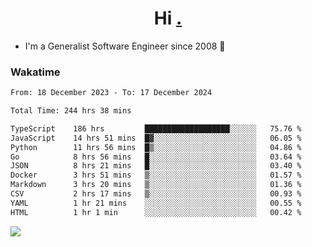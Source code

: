 <h1 align="center">Hi <a href="https://www.hackerrank.com/erasmosaraujo">.</a></h1>
 
- I'm a Generalist Software Engineer  since 2008 🚀
<!--  
<p align="left">
  <a href="https://github.com/erasmosoares/github-readme-stats">
    <img
      align="center"
      src="https://github-readme-stats.vercel.app/api/top-langs/?username=erasmosoares&theme=radical&layout=compact"
    />
  </a>
  <a href="https://github.com/erasmosoares/github-readme-stats">
    [![Harlok's WakaTime stats](https://github-readme-stats.vercel.app/api/wakatime?username=ffflabs)](https://github.com/anuraghazra/github-readme-stats)
  </a>
</p>

<!--
 ### Repo 
 
<p align="left">
 <a href="https://github.com/erasmosoares/github-readme-stats">
    <img
      align="center"
      height="165"
      src="https://github-readme-stats.vercel.app/api/pin?username=erasmosoares&repo=sample-node&title_color=fff&icon_color=f9f9f9&text_color=9f9f9f&bg_color=151515"
    />
  </a>
  <a href="https://github.com/erasmosoares/github-readme-stats">
    <img
      align="center"
      height="165"
      src="https://github-readme-stats.vercel.app/api/pin?username=erasmosoares&repo=sample-node&title_color=fff&icon_color=f9f9f9&text_color=9f9f9f&bg_color=151515"
    />
  </a>
</p>
-->

 ### Wakatime 

<!--START_SECTION:waka-->

```txt
From: 18 December 2023 - To: 17 December 2024

Total Time: 244 hrs 38 mins

TypeScript    186 hrs         ███████████████████░░░░░░   75.76 %
JavaScript    14 hrs 51 mins  █▓░░░░░░░░░░░░░░░░░░░░░░░   06.05 %
Python        11 hrs 56 mins  █▒░░░░░░░░░░░░░░░░░░░░░░░   04.86 %
Go            8 hrs 56 mins   █░░░░░░░░░░░░░░░░░░░░░░░░   03.64 %
JSON          8 hrs 21 mins   █░░░░░░░░░░░░░░░░░░░░░░░░   03.40 %
Docker        3 hrs 51 mins   ▒░░░░░░░░░░░░░░░░░░░░░░░░   01.57 %
Markdown      3 hrs 20 mins   ▒░░░░░░░░░░░░░░░░░░░░░░░░   01.36 %
CSV           2 hrs 17 mins   ▒░░░░░░░░░░░░░░░░░░░░░░░░   00.93 %
YAML          1 hr 21 mins    ░░░░░░░░░░░░░░░░░░░░░░░░░   00.55 %
HTML          1 hr 1 min      ░░░░░░░░░░░░░░░░░░░░░░░░░   00.42 %
```

<!--END_SECTION:waka-->

![](https://komarev.com/ghpvc/?username=erasmosoares&color=brightgreen)
